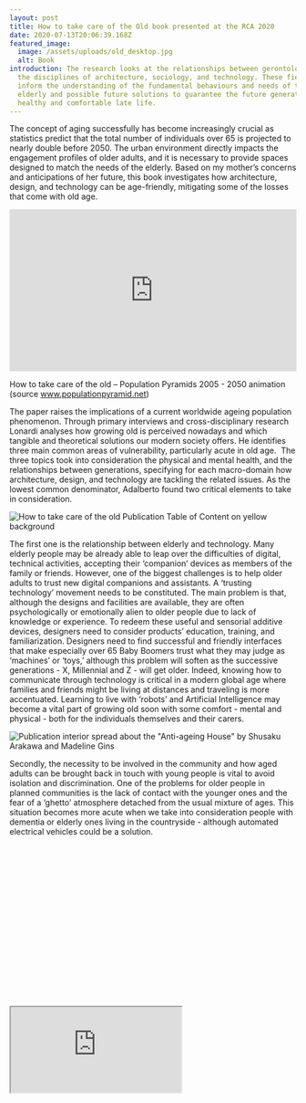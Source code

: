 ```yaml
---
layout: post
title: How to take care of the Old book presented at the RCA 2020
date: 2020-07-13T20:06:39.168Z
featured_image:
  image: /assets/uploads/old_desktop.jpg
  alt: Book
introduction: The research looks at the relationships between gerontology and
  the disciplines of architecture, sociology, and technology. These fields
  inform the understanding of the fundamental behaviours and needs of the
  elderly and possible future solutions to guarantee the future generations' a
  healthy and comfortable late life.
---
```

The concept of aging successfully has become increasingly crucial as statistics predict that the total number of individuals over 65 is projected to nearly double before 2050. The urban environment directly impacts the engagement profiles of older adults, and it is necessary to provide spaces designed to match the needs of the elderly. Based on my mother’s concerns and anticipations of her future, this book investigates how architecture, design, and technology can be age-friendly, mitigating some of the losses that come with old age.

<div style="padding:56.25% 0 0 0;position:relative;"><iframe src="https://player.vimeo.com/video/434693932?autoplay=1&loop=1&title=0&byline=0&portrait=0" style="position:absolute;top:0;left:0;width:100%;height:100%;" frameborder="0" allow="autoplay; fullscreen" allowfullscreen></iframe></div><script src="https://player.vimeo.com/api/player.js"></script>

How to take care of the old – Population Pyramids 2005 - 2050 animation (source www.populationpyramid.net)

The paper raises the implications of a current worldwide ageing population phenomenon. Through primary interviews and cross-disciplinary research Lonardi analyses how growing old is perceived nowadays and which tangible and theoretical solutions our modern society offers. He identifies three main common areas of vulnerability, particularly acute in old age.  The three topics took into consideration the physical and mental health, and the relationships between generations, specifying for each macro-domain how architecture, design, and technology are tackling the related issues. As the lowest common denominator, Adalberto found two critical elements to take in consideration.

![How to take care of the old Publication Table of Content on yellow background ](/assets/uploads/old6.jpg "How to take care of the old – Publication Table of Content")

The first one is the relationship between elderly and technology. Many elderly people may be already able to leap over the difficulties of digital, technical activities, accepting their ‘companion’ devices as members of the family or friends. However, one of the biggest challenges is to help older adults to trust new digital companions and assistants. A ‘trusting technology’ movement needs to be constituted. The main problem is that, although the designs and facilities are available, they are often psychologically or emotionally alien to older people due to lack of knowledge or experience. To redeem these useful and sensorial additive devices, designers need to consider products’ education, training, and familiarization. Designers need to find successful and friendly interfaces that make especially over 65 Baby Boomers trust what they may judge as ‘machines’ or ‘toys,’ although this problem will soften as the successive generations - X, Millennial and Z - will get older. Indeed, knowing how to communicate through technology is critical in a modern global age where families and friends might be living at distances and traveling is more accentuated. Learning to live with ‘robots’ and Artificial Intelligence may become a vital part of growing old soon with some comfort - mental and physical - both for the individuals themselves and their carers.

![Publication interior spread about the "Anti-ageing House" by Shusaku Arakawa and Madeline Gins](/assets/uploads/old3.jpg "How to take care of the old – Interior spread about the \"Anti-ageing House\" by Shusaku Arakawa and Madeline Gins")

Secondly, the necessity to be involved in the community and how aged adults can be brought back in touch with young people is vital to avoid isolation and discrimination. One of the problems for older people in planned communities is the lack of contact with the younger ones and the fear of a ‘ghetto’ atmosphere detached from the usual mixture of ages. This situation becomes more acute when we take into consideration people with dementia or elderly ones living in the countryside - although automated electrical vehicles could be a solution.

<div style="padding:56.25% 0 0 0;position:relative;"><iframe src="https://www.youtube.com/watch?v=IU9XI5W45YE"></script>

As a result, there are ways of designing the physical environment to bring old and young people together with each other - the experiments of creating intergenerational and open communities within the metropolis seem particularly valuable. The importance of recreating the Italian ‘Cascina’ environment within the city becomes critical. Adapting to shared communal spaces with others - family, friends, or even strangers - might be a necessity for the majority of the young and old population that can not afford private housing. This action will not necessarily mean to lose self-independence. Instead, it might mean to be open to new ways of living and design new typologies of building, extensions, or conversions that can support the communities to stay together. Under different circumstances, nursing homes’ accommodations which tend to be generally depressing, will need design thinking that makes them less so, arguably reminiscing somehow of the tenants' heydays and equipped with the most advanced smart-home technologies. 

![Publications interior spread with photographs of elderly people with care robots](/assets/uploads/old4.jpg "How to take care of the old – Interior spread about care robots in the technology market")

A significant change needs to be executed at a larger scale level in guiding and planning a re-conceptualization of communities and the whole of society. While solutions from the future such as robotics and Artificial Intelligence might be embraced and implemented with the analog side of our society, social and architectural archetypes from the past should be revisited and upgraded to revive in the modern world.

![series of eight colorful books about how to take care of the old in the future](/assets/uploads/ageing_20191.jpg "How to take care of the old book and series of future publications about a better later life")

Designing for the elderly engages a lot of levels of thought and implementation - not only ingenious re-design but a sensitive and empathetic understanding of the situation of older people and their specific disadvantages in flourishing in an increasingly digital culture. 

Read How to Take Care of the Old [here](https://issuu.com/adalbertolonardiworks/docs/how_to_take_care_of_the_old_preview).
